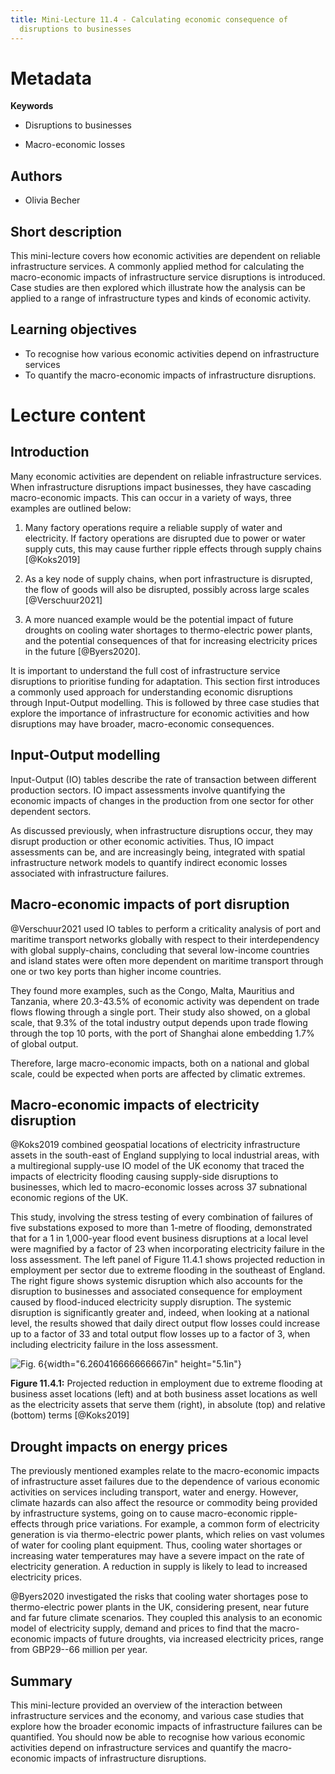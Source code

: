 ```yaml
---
title: Mini-Lecture 11.4 - Calculating economic consequence of
  disruptions to businesses
---
```


# Metadata

**Keywords**

-   Disruptions to businesses

-   Macro-economic losses

## Authors

-   Olivia Becher

## Short description

This mini-lecture covers how economic activities are dependent on
reliable infrastructure services. A commonly applied method for
calculating the macro-economic impacts of infrastructure service
disruptions is introduced. Case studies are then explored which
illustrate how the analysis can be applied to a range of infrastructure
types and kinds of economic activity.

## Learning objectives

-   To recognise how various economic activities depend on
    infrastructure services
-   To quantify the macro-economic impacts of infrastructure
    disruptions.

# Lecture content

## Introduction

Many economic activities are dependent on reliable infrastructure
services. When infrastructure disruptions impact businesses, they have
cascading macro-economic impacts. This can occur in a variety of ways,
three examples are outlined below:

1.  Many factory operations require a reliable supply of water and
    electricity. If factory operations are disrupted due to power or
    water supply cuts, this may cause further ripple effects through
    supply chains [@Koks2019]

2.  As a key node of supply chains, when port infrastructure is
    disrupted, the flow of goods will also be disrupted, possibly across
    large scales [@Verschuur2021]

3.  A more nuanced example would be the potential impact of future
    droughts on cooling water shortages to thermo-electric power plants,
    and the potential consequences of that for increasing electricity
    prices in the future [@Byers2020].

It is important to understand the full cost of infrastructure service
disruptions to prioritise funding for adaptation. This section first
introduces a commonly used approach for understanding economic
disruptions through Input-Output modelling. This is followed by three
case studies that explore the importance of infrastructure for economic
activities and how disruptions may have broader, macro-economic
consequences.

## Input-Output modelling

Input-Output (IO) tables describe the rate of transaction between
different production sectors. IO impact assessments involve quantifying
the economic impacts of changes in the production from one sector for
other dependent sectors.

As discussed previously, when infrastructure disruptions occur, they may
disrupt production or other economic activities. Thus, IO impact
assessments can be, and are increasingly being, integrated with spatial
infrastructure network models to quantify indirect economic losses
associated with infrastructure failures.

## Macro-economic impacts of port disruption

@Verschuur2021 used IO tables to perform a criticality analysis of port
and maritime transport networks globally with respect to their
interdependency with global supply-chains, concluding that several
low-income countries and island states were often more dependent on
maritime transport through one or two key ports than higher income
countries.

They found more examples, such as the Congo, Malta, Mauritius and
Tanzania, where 20.3-43.5% of economic activity was dependent on trade
flows flowing through a single port. Their study also showed, on a
global scale, that 9.3% of the total industry output depends upon trade
flowing through the top 10 ports, with the port of Shanghai alone
embedding 1.7% of global output.

Therefore, large macro-economic impacts, both on a national and global
scale, could be expected when ports are affected by climatic extremes.

## Macro-economic impacts of electricity disruption

@Koks2019 combined geospatial locations of electricity infrastructure
assets in the south-east of England supplying to local industrial areas,
with a multiregional supply-use IO model of the UK economy that traced
the impacts of electricity flooding causing supply-side disruptions to
businesses, which led to macro-economic losses across 37 subnational
economic regions of the UK.

This study, involving the stress testing of every combination of
failures of five substations exposed to more than 1-metre of flooding,
demonstrated that for a 1 in 1,000-year flood event business disruptions
at a local level were magnified by a factor of 23 when incorporating
electricity failure in the loss assessment. The left panel of Figure
11.4.1 shows projected reduction in employment per sector due to extreme
flooding in the southeast of England. The right figure shows systemic
disruption which also accounts for the disruption to businesses and
associated consequence for employment caused by flood-induced
electricity supply disruption. The systemic disruption is significantly
greater and, indeed, when looking at a national level, the results
showed that daily direct output flow losses could increase up to a
factor of 33 and total output flow losses up to a factor of 3, when
including electricity failure in the loss assessment.

![Fig. 6](media/image1.png){width="6.260416666666667in" height="5.1in"}

**Figure 11.4.1:** Projected reduction in employment due to extreme
flooding at business asset locations (left) and at both business asset
locations as well as the electricity assets that serve them (right), in
absolute (top) and relative (bottom) terms [@Koks2019]

## Drought impacts on energy prices

The previously mentioned examples relate to the macro-economic impacts
of infrastructure asset failures due to the dependence of various
economic activities on services including transport, water and energy.
However, climate hazards can also affect the resource or commodity being
provided by infrastructure systems, going on to cause macro-economic
ripple-effects through price variations. For example, a common form of
electricity generation is via thermo-electric power plants, which relies
on vast volumes of water for cooling plant equipment. Thus, cooling
water shortages or increasing water temperatures may have a severe
impact on the rate of electricity generation. A reduction in supply is
likely to lead to increased electricity prices.

@Byers2020 investigated the risks that cooling water shortages pose to
thermo-electric power plants in the UK, considering present, near future
and far future climate scenarios. They coupled this analysis to an
economic model of electricity supply, demand and prices to find that the
macro-economic impacts of future droughts, via increased electricity
prices, range from GBP29--66 million per year.

## Summary

This mini-lecture provided an overview of the interaction between
infrastructure services and the economy, and various case studies that
explore how the broader economic impacts of infrastructure failures can
be quantified. You should now be able to recognise how various economic
activities depend on infrastructure services and quantify the
macro-economic impacts of infrastructure disruptions.

